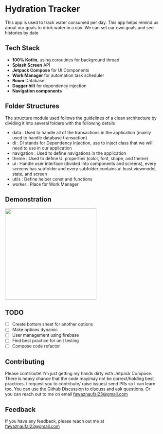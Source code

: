 
# Hydration Tracker

This app is used to track water consumed per day. This app helps remind us about our goals to drink water in a day. We can set our own goals and see histories by date
## Tech Stack

* **100% Kotlin**, using coroutines for background thread
* **Splash Screen** API
* **Jetpack Compose** for UI Components
* **Work Manager** for automation task scheduler
* **Room** Database
* **Dagger hilt** for dependency injection
* **Navigation components**

## Folder Structures
The structure module used follows the guidelines of a clean architecture by dividing it into several folders with the following details
- data : Used to handle all of the transactions in the application (mainly used to handle database transaction)
- di : DI stands for Dependency Injection, use to inject class that we will need to use in our application
- navigation : Used to define navigations in the application
- theme : Used to define UI properties (color, font, shape, and theme)
- ui : Handle user interface (divided into components and screens), every screens has subfolder and every subfolder contains at least viewmodel, state, and screen
- utils : Define helper const and functions
- worker : Place for Work Manager

## Demonstration

<img src="https://raw.github.com/andriawan24/hydration-tracker/master/screenshots/screen.gif" width="300" />

## TODO
- [ ] Create bottom sheet for another options
- [ ] Make options dynamic
- [ ] User management using firebase
- [ ] Find best practice for unit testing
- [ ] Compose code refactor

## Contributing

Please contribute! I'm just getting my hands dirty with Jetpack Compose.
There is heavy chance that the code may/may not be correct/holding best practices. I request you to contribute/ raise issues/ send PRs so I can learn too. You can use the Github Discussion to discuss and ask questions. Or you can reach out to me on email fawaznaufal23@gmail.com

## Feedback

If you have any feedback, please reach out me at fawaznaufal23@gmail.com


